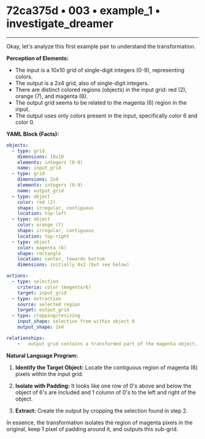 # 72ca375d • 003 • example_1 • investigate_dreamer

---
Okay, let's analyze this first example pair to understand the transformation.

**Perception of Elements:**

*   The input is a 10x10 grid of single-digit integers (0-9), representing colors.
*   The output is a 2x4 grid, also of single-digit integers.
*   There are distinct colored regions (objects) in the input grid: red (2), orange (7), and magenta (6).
*   The output grid seems to be related to the magenta (6) region in the input.
*    The output uses only colors present in the input, specifically color 6 and color 0.

**YAML Block (Facts):**



```yaml
objects:
  - type: grid
    dimensions: 10x10
    elements: integers (0-9)
    name: input_grid
  - type: grid
    dimensions: 2x4
    elements: integers (0-9)
    name: output_grid
  - type: object
    color: red (2)
    shape: irregular, contiguous
    location: top-left
  - type: object
    color: orange (7)
    shape: irregular, contiguous
    location: top-right
  - type: object
    color: magenta (6)
    shape: rectangle
    location: center, towards bottom
    dimensions: initially 4x2 (but see below)

actions:
  - type: selection
    criteria: color (magenta/6)
    target: input_grid
  - type: extraction
    source: selected region
    target: output_grid
  - type: cropping/resizing
    input_shape: selection from within object 6
    output_shape: 2x4

relationships:
    -   output grid contains a transformed part of the magenta object, possibly with its padding (0's).
```



**Natural Language Program:**

1.  **Identify the Target Object:** Locate the contiguous region of magenta (6) pixels within the input grid.

2. **Isolate with Padding:** It looks like one row of 0's above and below the object of 6's are included and 1 column of 0's to the left and right of the object.

3.  **Extract:** Create the output by cropping the selection found in step 2.

In essence, the transformation isolates the region of magenta pixels in the original, keep 1 pixel of padding around it, and outputs this sub-grid.

